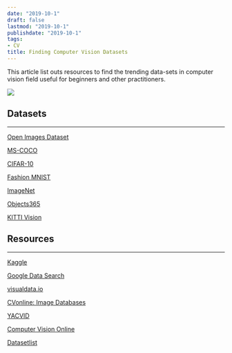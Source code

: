 ```yaml
---
date: "2019-10-1"
draft: false
lastmod: "2019-10-1"
publishdate: "2019-10-1"
tags:
- CV
title: Finding Computer Vision Datasets
---
```


This article list outs resources to find the trending data-sets in computer vision field useful for beginners and other practitioners.
<!--more-->

![](https://live.staticflickr.com/65535/49469177806_762f088247_w_d.jpg)



## **Datasets**
---

 [Open Images Dataset](https://storage.googleapis.com/openimages/web/index.html)

 [MS-COCO](http://cocodataset.org/#home) 

 [CIFAR-10](https://www.cs.toronto.edu/~kriz/cifar.html)

 [Fashion MNIST](https://github.com/zalandoresearch/fashion-mnist)

 [ImageNet](http://www.image-net.org/)

 [Objects365](https://www.objects365.org/overview.html)

 [KITTI Vision](http://www.cvlibs.net/datasets/kitti/)



## **Resources**

---

[Kaggle](https://www.kaggle.com/datasets)

[Google Data Search](https://datasetsearch.research.google.com/)

[visualdata.io](https://www.visualdata.io/)

[CVonline: Image Databases](http://homepages.inf.ed.ac.uk/rbf/CVonline/Imagedbase.htm)

[YACVID](https://riemenschneider.hayko.at/vision/dataset/)

[Computer Vision Online](https://computervisiononline.com/datasets)

[Datasetlist](https://www.datasetlist.com/)